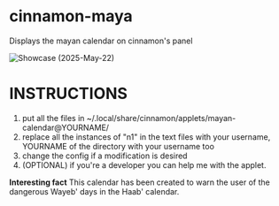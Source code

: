 # cinnamon-maya
Displays the mayan calendar on cinnamon's panel

![Showcase](https://i.ibb.co/TBs6ntrg/Schermata-del-2025-05-22-16-42-03.png)
(2025-May-22)

# INSTRUCTIONS
1. put all the files in ~/.local/share/cinnamon/applets/mayan-calendar@YOURNAME/
2. replace all the instances of "n1" in the text files with your username, YOURNAME of the directory with your username too
3. change the config if a modification is desired
4. (OPTIONAL) if you're a developer you can help me with the applet.

**Interesting fact** This calendar has been created to warn the user of the dangerous Wayeb' days in the Haab' calendar.
